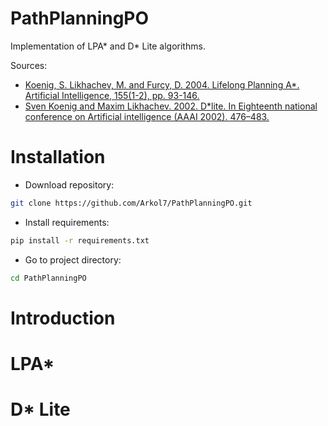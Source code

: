 # PathPlanningPO

Implementation of LPA* and D* Lite algorithms.

Sources:

- [Koenig, S. Likhachev, M. and Furcy, D. 2004. Lifelong Planning A*. Artificial Intelligence, 155(1-2), pp. 93-146.](http://www-cgi.cs.cmu.edu/afs/cs.cmu.edu/Web/People/maxim/files/aij04.pdf)
- [Sven Koenig and Maxim Likhachev. 2002. D*lite. In Eighteenth national conference on Artificial intelligence (AAAI 2002). 476–483.
](http://idm-lab.org/bib/abstracts/papers/aaai02b.pdf)
  
# Installation
- Download repository:

```bash
git clone https://github.com/Arkol7/PathPlanningPO.git
```

- Install requirements:
```bash
pip install -r requirements.txt
``` 

- Go to project directory:

```bash
cd PathPlanningPO
``` 

# Introduction

# LPA*

# D* Lite
